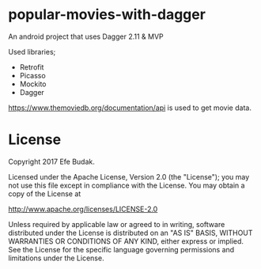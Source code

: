 # popular-movies-with-dagger

An android project that uses Dagger 2.11 & MVP

Used libraries;

- Retrofit 
- Picasso
- Mockito 
- Dagger

https://www.themoviedb.org/documentation/api is used to get movie data.

# License

Copyright 2017 Efe Budak.

Licensed under the Apache License, Version 2.0 (the "License"); you may not use this file except in compliance with the License. You may obtain a copy of the License at

http://www.apache.org/licenses/LICENSE-2.0

Unless required by applicable law or agreed to in writing, software distributed under the License is distributed on an "AS IS" BASIS, WITHOUT WARRANTIES OR CONDITIONS OF ANY KIND, either express or implied. See the License for the specific language governing permissions and limitations under the License.
